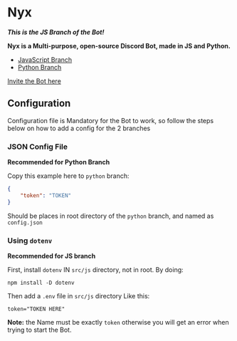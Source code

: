 # Nyx

***This is the JS Branch of the Bot!***

**Nyx is a Multi-purpose, open-source Discord Bot, made in JS and Python.**

- [JavaScript Branch](https://github.com/nyx-team/nyx/tree/main)
- [Python Branch](https://github.com/nyx-team/nyx/tree/python)

[Invite the Bot here](https://discord.com/oauth2/authorize?client_id=960533661109878805&scope=bot%20applications.commands&permissions=545394261246)

## Configuration

Configuration file is Mandatory for the Bot to work, so follow the steps below on how to add a config for the 2 branches

### JSON Config File

**Recommended for Python Branch**

Copy this example here to `python` branch:

```json
{
    "token": "TOKEN"
}
```

Should be places in root directory of the `python` branch, and named as `config.json`

### Using `dotenv`

**Recommended for JS branch**

First, install `dotenv` IN `src/js` directory, not in root. 
By doing:

```sh-session
npm install -D dotenv
```

Then add a `.env` file in `src/js` directory
Like this:

```env
token="TOKEN HERE"
```

**Note:** the Name must be exactly `token` otherwise you will get an error when trying to start the Bot.
